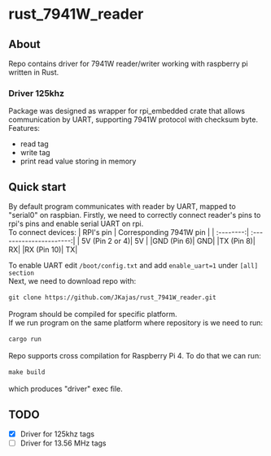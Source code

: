 # rust_7941W_reader

## About

Repo contains driver for 7941W reader/writer working with raspberry pi written in Rust.

### Driver 125khz

Package was designed as wrapper for rpi_embedded crate that allows communication by UART, supporting 7941W protocol with checksum byte.\
Features:

- read tag
- write tag
- print read value storing in memory

## Quick start

By default program communicates with reader by UART, mapped to "serial0" on raspbian. Firstly, we need to correctly connect reader's pins to rpi's pins and enable serial UART on rpi.\
To connect devices:
| RPI's pin | Corresponding 7941W pin |
| :--------:| :----------------------:|
| 5V (Pin 2 or 4)| 5V |
|GND (Pin 6)| GND|
|TX (Pin 8)| RX|
|RX (Pin 10)| TX|

To enable UART edit `/boot/config.txt` and add `enable_uart=1` under `[all] section`\
Next, we need to download repo with:\
\
`git clone https://github.com/JKajas/rust_7941W_reader.git`\
\
Program should be compiled for specific platform.\
If we run program on the same platform where repository is we need to run:\
\
`cargo run`\
\
Repo supports cross compilation for Raspberry Pi 4. To do that we can run:\
\
`make build`\
\
which produces "driver" exec file.

## TODO

- [x] Driver for 125khz tags
- [ ] Driver for 13.56 MHz tags
